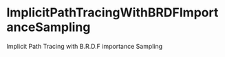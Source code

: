 # ImplicitPathTracingWithBRDFImportanceSampling
Implicit Path Tracing with B.R.D.F importance Sampling
